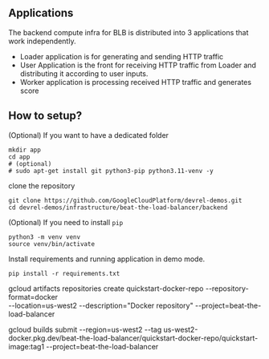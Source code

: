 ## Applications

The backend compute infra for BLB is distributed into 3 applications that work independently.

* Loader application is for generating and sending HTTP traffic
* User Application is the front for receiving HTTP traffic from Loader and 
  distributing it according to user inputs. 
* Worker application is processing received HTTP traffic and generates score

## How to setup?

(Optional) If you want to have a dedicated folder

    mkdir app
    cd app
    # (optional)
    # sudo apt-get install git python3-pip python3.11-venv -y

clone the repository

    git clone https://github.com/GoogleCloudPlatform/devrel-demos.git
    cd devrel-demos/infrastructure/beat-the-load-balancer/backend

(Optional) If you need to install `pip`

    python3 -m venv venv
    source venv/bin/activate

Install requirements and running application in demo mode.

    pip install -r requirements.txt

    


gcloud artifacts repositories create quickstart-docker-repo --repository-format=docker \
  --location=us-west2 --description="Docker repository" --project=beat-the-load-balancer

gcloud builds submit --region=us-west2 --tag us-west2-docker.pkg.dev/beat-the-load-balancer/quickstart-docker-repo/quickstart-image:tag1  --project=beat-the-load-balancer